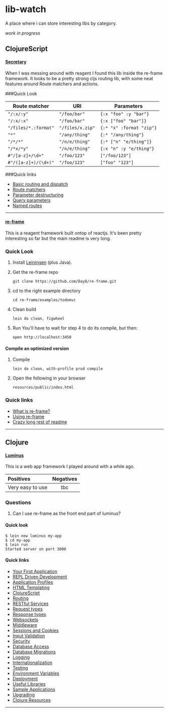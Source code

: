 # lib-watch
A place where i can store interesting libs by category.

 *work in progress*


## ClojureScript
#### [Secretary](https://github.com/gf3/secretary "cljs routes lib") 
When I was messing around with reagent I found this lib inside the re-frame framework. 
It looks to be a pretty strong cljs routing lib, with some neat features around Route matchers and actions.

###Quick Look

Route matcher        | URI              | Parameters
---------------------|------------------|--------------------------
`"/:x/:y"`           | `"/foo/bar"`     | `{:x "foo" :y "bar"}`
`"/:x/:x"`           | `"/foo/bar"`     | `{:x ["foo" "bar"]}`
`"/files/*.:format"`  | `"/files/x.zip"` | `{:* "x" :format "zip"}`
`"*"`                | `"/any/thing"`   | `{:* "/any/thing"}`
`"/*/*"`             | `"/n/e/thing"`   | `{:* ["n" "e/thing"]}`
`"/*x/*y"`           | `"/n/e/thing"`   | `{:x "n" :y "e/thing"}`
`#"/[a-z]+/\d+"`     | `"/foo/123"`     | `["/foo/123"]`
`#"/([a-z]+)/(\d+)"` | `"/foo/123"`     | `["foo" "123"]`


 
###Quick links

  * [Basic routing and dispatch](https://github.com/gf3/secretary/blob/master/README.md#basic-routing-and-dispatch)
  * [Route matchers](https://github.com/gf3/secretary/blob/master/README.md#route-matchers)
  * [Parameter destructuring](https://github.com/gf3/secretary/blob/master/README.md#parameter-destructuring)
  * [Query parameters](https://github.com/gf3/secretary/blob/master/README.md#query-parameters)
  * [Named routes](https://github.com/gf3/secretary/blob/master/README.md#named-routes)

***

#### [re-frame](https://github.com/Day8/re-frame "reagent framework") 
This is a reagent framework built ontop of reactjs. 
It's been pretty interesting so far but the main readme is very long.

### Quick Look

1. Install [Leiningen](http://leiningen.org/)  (plus Java).

2. Get the re-frame repo
   ```
   git clone https://github.com/Day8/re-frame.git
   ```

3. cd to the right example directory
   ```
   cd re-frame/examples/todomvc
   ```

4. Clean build
   ```
   lein do clean, figwheel
   ```

5. Run
   You'll have to wait for step 4 to do its compile, but then:
   ```
   open http://localhost:3450
   ```


#### Compile an optimized version

1. Compile
   ```
   lein do clean, with-profile prod compile
   ```

2. Open the following in your browser
   ```
   resources/public/index.html
   ```
    
   
   
### Quick links

* [What is re-frame?](https://github.com/Day8/re-frame#re-frame)
* [Using re-frame](https://github.com/Day8/re-frame#using-re-frame)
* [Crazy long rest of readme](https://github.com/Day8/re-frame#tutorial-table-of-contents)

***

## Clojure
#### [Luminus](http://www.luminusweb.net/ "clj web framework")
This is a web app framework I played around with a while ago. 

| Positives  | Negatives | 
|:------------- |:---------------:| 
| Very easy to use    | tbc  |         
       

### Questions
1. Can I use re-frame as the front end part of luminus?

#### Quick look
```
$ lein new luminus my-app
$ cd my-app
$ lein run
Started server on port 3000
```
#### Quick links
* [Your First Application](http://www.luminusweb.net/docs/guestbook.md)
* [REPL Driven Development](http://www.luminusweb.net/docs/repl.md)
* [Application Profiles](http://www.luminusweb.net/docs/profiles.md)
* [HTML Templating](http://www.luminusweb.net/docs/html_templating.md)
* [ClojureScript]( http://www.luminusweb.net/docs/clojurescript.md)
* [Routing](http://www.luminusweb.net/docs/routes.md)
* [RESTful Services](http://www.luminusweb.net/docs/services.md)
* [Request types](http://www.luminusweb.net/docs/requests.md)
* [Response types](http://www.luminusweb.net/docs/responses.md)
* [Websockets](http://www.luminusweb.net/docs/websockets.md)
* [Middleware](http://www.luminusweb.net/docs/middleware.md)
* [Sessions and Cookies](http://www.luminusweb.net/docs/sessions_cookies.md)
* [Input Validation](http://www.luminusweb.net/docs/input_validation.md)
* [Security](http://www.luminusweb.net/docs/security.md)
* [Database Access](http://www.luminusweb.net/docs/database.md)
* [Database Migrations](http://www.luminusweb.net/docs/migrations.md)
* [Logging](http://www.luminusweb.net/docs/logging.md)
* [Internationalization](http://www.luminusweb.net/docs/i18n.md)
* [Testing](http://www.luminusweb.net/docs/testing.md)
* [Environment Variables](http://www.luminusweb.net/docs/environment.md)
* [Deployment](http://www.luminusweb.net/docs/deployment.md)
* [Useful Libraries](http://www.luminusweb.net/docs/useful_libraries.md)
* [Sample Applications](http://www.luminusweb.net/docs/apps.md)
* [Upgrading](http://www.luminusweb.net/docs/upgrading.md)
* [Clojure Resources](http://www.luminusweb.net/docs/learning_clojure.md)


***